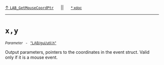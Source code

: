 [&#8593; `LAB_GetMouseCoordPtr`](LAB--gui--utilh--lab_getmousecoordptr.md)&nbsp;&nbsp;&nbsp;&nbsp;&nbsp;&nbsp;||&nbsp;&nbsp;&nbsp;&nbsp;&nbsp;&nbsp;<small>[\* xdoc](../xdoc/LAB/gui.xmd#L340)</small>
***

# `x,y`
<small>*Parameter* &nbsp; - &nbsp; ["LAB/gui/util.h"](../include/LAB/gui/util.h)</small>  

Output parameters, pointers to the coordinates in the event struct.
Valid only if it is a mouse event.

